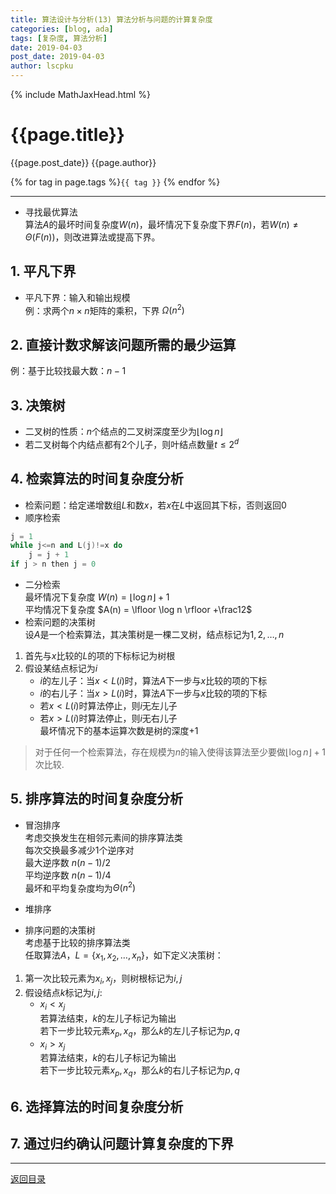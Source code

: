 ```yaml
---
title: 算法设计与分析(13) 算法分析与问题的计算复杂度
categories: [blog, ada]
tags: [复杂度, 算法分析]
date: 2019-04-03
post_date: 2019-04-03
author: lscpku
---
```


{% include MathJaxHead.html %}

# {{page.title}}

{{page.post_date}}  {{page.author}}

{% for tag in page.tags %}`{{ tag }}` {% endfor %}

---

- 寻找最优算法<br>
算法$A$的最坏时间复杂度$W(n)$，最坏情况下复杂度下界$F(n)$，若$W(n)\neq \Theta(F(n))$，则改进算法或提高下界。

## 1. 平凡下界

- 平凡下界：输入和输出规模<br>
例：求两个$n \times n$矩阵的乘积，下界 $\Omega(n^2)$

## 2. 直接计数求解该问题所需的最少运算

例：基于比较找最大数：$n-1$

## 3. 决策树

- 二叉树的性质：$n$个结点的二叉树深度至少为$\lfloor\log n\rfloor$
- 若二叉树每个内结点都有2个儿子，则叶结点数量$t \leqslant 2^d$

## 4. 检索算法的时间复杂度分析

- 检索问题：给定递增数组$L$和数$x$，若$x$在$L$中返回其下标，否则返回0
- 顺序检索
``` cpp
j = 1
while j<=n and L(j)!=x do
    j = j + 1
if j > n then j = 0
```
- 二分检索<br>
最坏情况下复杂度 $W(n) = \lfloor \log n \rfloor +1$<br>
平均情况下复杂度 $A(n) = \lfloor \log n \rfloor +\frac12$<br>
- 检索问题的决策树<br>
设$A$是一个检索算法，其决策树是一棵二叉树，结点标记为$1,2,\ldots,n$
1. 首先与$x$比较的$L$的项的下标标记为树根
2. 假设某结点标记为$i$
    - $i$的左儿子：当$x<L(i)$时，算法$A$下一步与$x$比较的项的下标
    - $i$的右儿子：当$x>L(i)$时，算法$A$下一步与$x$比较的项的下标
    - 若$x<L(i)$时算法停止，则$i$无左儿子
    - 若$x>L(i)$时算法停止，则$i$无右儿子<br>
最坏情况下的基本运算次数是树的深度+1

> 对于任何一个检索算法，存在规模为$n$的输入使得该算法至少要做$\lfloor \log n \rfloor +1$次比较.

## 5. 排序算法的时间复杂度分析

- 冒泡排序<br>
考虑交换发生在相邻元素间的排序算法类<br>
每次交换最多减少1个逆序对<br>
最大逆序数 $n(n-1)/2$<br>
平均逆序数 $n(n-1)/4$<br>
最坏和平均复杂度均为$\Theta(n^2)$

- 堆排序

- 排序问题的决策树<br>
考虑基于比较的排序算法类<br>
任取算法$A$，$L=\{x_1,x_2,\ldots,x_n\}$，如下定义决策树：
1. 第一次比较元素为$x_i, x_j$，则树根标记为$i,j$
2. 假设结点$k$标记为$i,j$:
    - $x_i<x_j$<br>
    若算法结束，$k$的左儿子标记为输出<br>
    若下一步比较元素$x_p,x_q$，那么$k$的左儿子标记为$p,q$
    - $x_i>x_j$<br>
    若算法结束，$k$的右儿子标记为输出<br>
    若下一步比较元素$x_p,x_q$，那么$k$的右儿子标记为$p,q$

## 6. 选择算法的时间复杂度分析

## 7. 通过归约确认问题计算复杂度的下界

---

[返回目录](/table_of_posts.html)